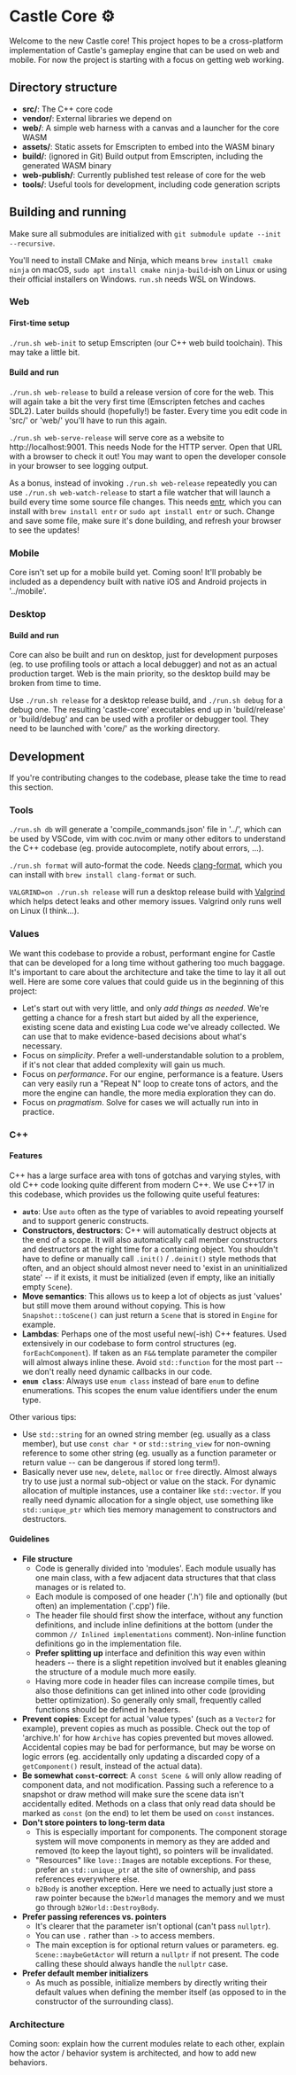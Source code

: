 # Castle Core ⚙️

Welcome to the new Castle core! This project hopes to be a cross-platform
implementation of Castle's gameplay engine that can be used on web and mobile.
For now the project is starting with a focus on getting web working.

## Directory structure

- **src/**: The C++ core code
- **vendor/**: External libraries we depend on
- **web/**: A simple web harness with a canvas and a launcher for the core WASM
- **assets/**: Static assets for Emscripten to embed into the WASM binary
- **build/**: (ignored in Git) Build output from Emscripten, including the generated WASM binary
- **web-publish/**: Currently published test release of core for the web
- **tools/**: Useful tools for development, including code generation scripts

## Building and running

Make sure all submodules are initialized with `git submodule update --init --recursive`.

You'll need to install CMake and Ninja, which means `brew install cmake ninja`
on macOS, `sudo apt install cmake ninja-build`-ish on Linux or using their
official installers on Windows. `run.sh` needs WSL on Windows.

### Web

#### First-time setup

`./run.sh web-init` to setup Emscripten (our C++ web build toolchain). This
may take a little bit.

#### Build and run

`./run.sh web-release` to build a release version of core for the web. This
will again take a bit the very first time (Emscripten fetches and caches SDL2).
Later builds should (hopefully!) be faster. Every time you edit code in 'src/'
or 'web/' you'll have to run this again.

`./run.sh web-serve-release` will serve core as a website to
http://localhost:9001. This needs Node for the HTTP server. Open that URL with
a browser to check it out! You may want to open the developer console in your
browser to see logging output.

As a bonus, instead of invoking `./run.sh web-release` repeatedly you can use
`./run.sh web-watch-release` to start a file watcher that will launch a build
every time some source file changes. This needs
[entr](http://eradman.com/entrproject/), which you can install with `brew
install entr` or `sudo apt install entr` or such. Change and save some file,
make sure it's done building, and refresh your browser to see the updates!

### Mobile

Core isn't set up for a mobile build yet. Coming soon! It'll probably be
included as a dependency built with native iOS and Android projects in
'../mobile'.

### Desktop

#### Build and run

Core can also be built and run on desktop, just for development purposes (eg.
to use profiling tools or attach a local debugger) and not as an actual
production target. Web is the main priority, so the desktop build may be broken
from time to time.

Use `./run.sh release` for a desktop release build, and `./run.sh debug` for a
debug one. The resulting 'castle-core' executables end up in 'build/release' or
'build/debug' and can be used with a profiler or debugger tool. They need to be
launched with 'core/' as the working directory.

## Development

If you're contributing changes to the codebase, please take the time to read
this section.

### Tools

`./run.sh db` will generate a 'compile_commands.json' file in '../', which can
be used by VSCode, vim with coc.nvim or many other editors to understand the
C++ codebase (eg. provide autocomplete, notify about errors, ...).

`./run.sh format` will auto-format the code. Needs
[clang-format](https://clang.llvm.org/docs/ClangFormat.html), which you can
install with `brew install clang-format` or such.

`VALGRIND=on ./run.sh release` will run a desktop release build with
[Valgrind](https://valgrind.org) which helps detect leaks and other memory
issues. Valgrind only runs well on Linux (I think...).

### Values

We want this codebase to provide a robust, performant engine for Castle that
can be developed for a long time without gathering too much baggage. It's
important to care about the architecture and take the time to lay it all out
well. Here are some core values that could guide us in the beginning of this
project:

- Let's start out with very little, and only *add things as needed*. We're
  getting a chance for a fresh start but aided by all the experience, existing
  scene data and existing Lua code we've already collected. We can use that to
  make evidence-based decisions about what's necessary.
- Focus on *simplicity*. Prefer a well-understandable solution to a problem, if
  it's not clear that added complexity will gain us much.
- Focus on *performance*. For our engine, performance is a feature. Users can
  very easily run a "Repeat N" loop to create tons of actors, and the more the
  engine can handle, the more media exploration they can do.
- Focus on *pragmatism*. Solve for cases we will actually run into in practice.

### C++

#### Features

C++ has a large surface area with tons of gotchas and varying styles, with old
C++ code looking quite different from modern C++. We use C++17 in this
codebase, which provides us the following quite useful features:

- **`auto`**: Use `auto` often as the type of variables to avoid repeating
  yourself and to support generic constructs.
- **Constructors, destructors**: C++ will automatically destruct objects at the
  end of a scope. It will also automatically call member constructors and
  destructors at the right time for a containing object. You shouldn't have to
  define or manually call `.init()` / `.deinit()` style methods that often, and
  an object should almost never need to 'exist in an uninitialized state' -- if
  it exists, it must be initialized (even if empty, like an initially empty
  `Scene`).
- **Move semantics**: This allows us to keep a lot of objects as just 'values'
   but still move them around without copying. This is how
   `Snapshot::toScene()` can just return a `Scene` that is stored in `Engine`
   for example.
- **Lambdas**: Perhaps one of the most useful new(-ish) C++ features. Used
  extensively in our codebase to form control structures (eg.
  `forEachComponent`). If taken as an `F&&` template parameter the compiler
  will almost always inline these. Avoid `std::function` for the most part --
  we don't really need dynamic callbacks in our code.
- **`enum class`**: Always use `enum class` instead of bare `enum` to define
  enumerations. This scopes the enum value identifiers under the enum type.

Other various tips:

- Use `std::string` for an owned string member (eg. usually as a class member),
  but use `const char *` or `std::string_view` for non-owning reference to some
  other string (eg. usually as a function parameter or return value -- can be
  dangerous if stored long term!).
- Basically never use `new`, `delete`, `malloc` or `free` directly. Almost
  always try to use just a normal sub-object or value on the stack. For dynamic
  allocation of multiple instances, use a container like `std::vector`. If you
  really need dynamic allocation for a single object, use something like
  `std::unique_ptr` which ties memory management to constructors and
  destructors.

#### Guidelines

- **File structure**
  - Code is generally divided into 'modules'. Each module usually has one main
    class, with a few adjacent data structures that that class manages or is
    related to.
  - Each module is composed of one header ('.h') file and optionally (but often)
    an implementation ('.cpp') file.
  - The header file should first show the interface, without any function
    definitions, and include inline definitions at the bottom (under the common
    `// Inlined implementations` comment). Non-inline function definitions go in
    the implementation file.
  - **Prefer splitting up** interface and definition this way even within headers
    -- there is a slight repetition involved but it enables gleaning the
    structure of a module much more easily.
  - Having more code in header files can increase compile times, but also those
    definitions can get inlined into other code (providing better
    optimization). So generally only small, frequently called functions should
    be defined in headers.
- **Prevent copies**: Except for actual 'value types' (such as a `Vector2` for
  example), prevent copies as much as possible. Check out the top of
  'archive.h' for how `Archive` has copies prevented but moves allowed.
  Accidental copies may be bad for performance, but may be worse on logic
  errors (eg. accidentally only updating a discarded copy of a `getComponent()`
  result, instead of the actual data).
- **Be somewhat `const`-correct**: A `const Scene &` will only allow reading of
  component data, and not modification. Passing such a reference to a snapshot
  or draw method will make sure the scene data isn't accidentally edited.
  Methods on a class that only read data should be marked as `const` (on the
  end) to let them be used on `const` instances.
- **Don't store pointers to long-term data**
  - This is especially important for components. The component storage system
    will move components in memory as they are added and removed (to keep the
    layout tight), so pointers will be invalidated.
  - "Resources" like `love::Image`s are notable exceptions. For these, prefer
    an `std::unique_ptr` at the site of ownership, and pass references
    everywhere else.
  - `b2Body` is another exception. Here we need to actually just store a raw
    pointer because the `b2World` manages the memory and we must go through
    `b2World::DestroyBody`.
- **Prefer passing references vs. pointers**
  - It's clearer that the parameter isn't optional (can't pass `nullptr`).
  - You can use `.` rather than `->` to access members.
  - The main exception is for optional return values or parameters. eg.
    `Scene::maybeGetActor` will return a `nullptr` if not present. The code
    calling these should always handle the `nullptr` case.
- **Prefer default member initializers**
  - As much as possible, initialize members by directly writing their default
    values when defining the member itself (as opposed to in the constructor of
    the surrounding class).

### Architecture

Coming soon: explain how the current modules relate to each other, explain how
the actor / behavior system is architected, and how to add new behaviors.

